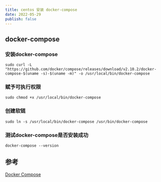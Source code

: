 ```yaml
---
title: centos 安装 docker-compose
date: 2022-05-29
publish: false
---
```


## docker-compose

### 安装docker-compose

`sudo curl -L "https://github.com/docker/compose/releases/download/v2.10.2/docker-compose-$(uname -s)-$(uname -m)" -o /usr/local/bin/docker-compose`

### 赋予可执行权限

`sudo chmod +x /usr/local/bin/docker-compose`

### 创建软链

`sudo ln -s /usr/local/bin/docker-compose /usr/bin/docker-compose`

### 测试docker-compose是否安装成功

`docker-compose --version`

## 参考

[Docker Compose](https://www.runoob.com/docker/docker-compose.html)
